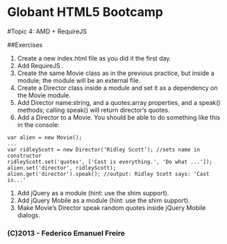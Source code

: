 Globant HTML5 Bootcamp
======================

#Topic 4: AMD + RequireJS

##Exercises
1. Create a new index.html file as you did it the first day.
1. Add RequireJS .
1. Create the same Movie class as in the previous practice, but inside a module; the module will be an external file.
1. Create a Director class inside a module and set it as a dependency on the Movie module.
1. Add Director name:string, and a quotes:array properties, and a speak() methods; calling speak() will return director’s quotes.
1. Add a Director to a Movie. You should be able to do something like this in the console:
  ```
  var alien = new Movie();
  ...
  var ridleyScott = new Director(‘Ridley Scott’); //sets name in constructor
  ridleyScott.set('quotes', ['Cast is everything.', 'Do what ...']);
  alien.set('director', ridleyScott);
  alien.get('director').speak(); //output: Ridley Scott says: 'Cast is...'
  ```
1. Add jQuery as a module (hint: use the shim support).
1. Add jQuery Mobile as a module (hint: use the shim support).
1. Make Movie’s Director speak random quotes inside jQuery Mobile dialogs.

### (C)2013 - Federico Emanuel Freire